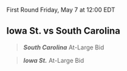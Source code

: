 First Round
Friday, May 7 at 12:00 EDT
## Iowa St. vs South Carolina

> ***South Carolina***
> At-Large Bid

> ***Iowa St.***
> At-Large Bid